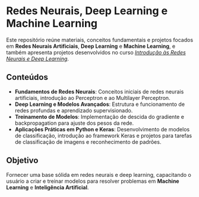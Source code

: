# Redes Neurais, Deep Learning e Machine Learning

Este repositório reúne materiais, conceitos fundamentais e projetos focados em **Redes Neurais Artificiais**, **Deep Learning** e **Machine Learning**, e também apresenta projetos desenvolvidos no curso [*Introdução às Redes Neurais e Deep Learning*](https://sites.google.com/ufla.br/denilsonpereira/home/courses/deep-learning/redes-neurais-e-deep-learning?authuser=0).

## Conteúdos

- **Fundamentos de Redes Neurais**: Conceitos iniciais de redes neurais artificiais, introdução ao Perceptron e ao Multilayer Perceptron.
- **Deep Learning e Modelos Avançados**: Estrutura e funcionamento de redes profundas e aprendizado supervisionado.
- **Treinamento de Modelos**: Implementação de descida do gradiente e backpropagation para ajuste dos pesos da rede.
- **Aplicações Práticas em Python e Keras**: Desenvolvimento de modelos de classificação, introdução ao framework Keras e projetos para tarefas de classificação de imagens e reconhecimento de padrões.

## Objetivo

Fornecer uma base sólida em redes neurais e deep learning, capacitando o usuário a criar e treinar modelos para resolver problemas em **Machine Learning** e **Inteligência Artificial**.
